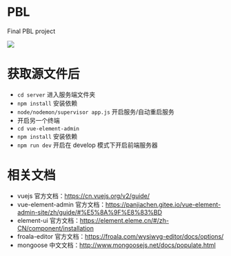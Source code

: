 # PBL

Final PBL project

<img src="https://wpimg.wallstcn.com/f778738c-e4f8-4870-b634-56703b4acafe.gif">

# 获取源文件后

-   `cd server` 进入服务端文件夹
-   `npm install` 安装依赖
-   `node/nodemon/supervisor app.js` 开启服务/自动重启服务
-   开启另一个终端
-   `cd vue-element-admin`
-   `npm install` 安装依赖
-   `npm run dev` 开启在 develop 模式下开启前端服务器

# 相关文档

-   vuejs 官方文档：https://cn.vuejs.org/v2/guide/
-   vue-element-admin 官方文档：https://panjiachen.gitee.io/vue-element-admin-site/zh/guide/#%E5%8A%9F%E8%83%BD
-   element-ui 官方文档：https://element.eleme.cn/#/zh-CN/component/installation
-   froala-editor 官方文档：https://froala.com/wysiwyg-editor/docs/options/
-   mongoose 中文文档：http://www.mongoosejs.net/docs/populate.html
